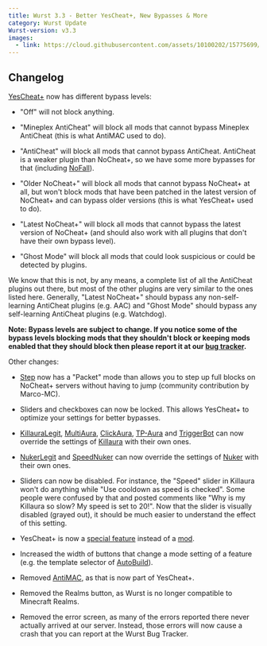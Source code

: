 ```yaml
---
title: Wurst 3.3 - Better YesCheat+, New Bypasses & More
category: Wurst Update
Wurst-version: v3.3
images:
  - link: https://cloud.githubusercontent.com/assets/10100202/15775699/ab4b4c8c-2983-11e6-874d-0d24749d66c2.jpg
---
```

## Changelog

[YesCheat+](/wiki/Special_Features/YesCheat/) now has different bypass levels:

- "Off" will not block anything.

- "Mineplex AntiCheat" will block all mods that cannot bypass Mineplex AntiCheat (this is what AntiMAC used to do).

- "AntiCheat" will block all mods that cannot bypass AntiCheat. AntiCheat is a weaker plugin than NoCheat+, so we have some more bypasses for that (including [NoFall](/wiki/Mods/NoFall/)).

- "Older NoCheat+" will block all mods that cannot bypass NoCheat+ at all, but won't block mods that have been patched in the latest version of NoCheat+ and can bypass older versions (this is what YesCheat+ used to do).

- "Latest NoCheat+" will block all mods that cannot bypass the latest version of NoCheat+ (and should also work with all plugins that don't have their own bypass level).

- "Ghost Mode" will block all mods that could look suspicious or could be detected by plugins.

We know that this is not, by any means, a complete list of all the AntiCheat plugins out there, but most of the other plugins are very similar to the ones listed here. Generally, "Latest NoCheat+" should bypass any non-self-learning AntiCheat plugins (e.g. AAC) and "Ghost Mode" should bypass any self-learning AntiCheat plugins (e.g. Watchdog).

**Note: Bypass levels are subject to change. If you notice some of the bypass levels blocking mods that they shouldn't block or keeping mods enabled that they should block then please report it at our [bug tracker](/bugs/).**

<!--read more-->

Other changes:

- [Step](/wiki/Mods/Step/) now has a "Packet" mode than allows you to step up full blocks on NoCheat+ servers without having to jump (community contribution by Marco-MC).

- Sliders and checkboxes can now be locked. This allows YesCheat+ to optimize your settings for better bypasses.

- [KillauraLegit](/wiki/Mods/KillauraLegit/), [MultiAura](/wiki/Mods/MultiAura/), [ClickAura](/wiki/Mods/ClickAura/), [TP-Aura](/wiki/Mods/TP-Aura/) and [TriggerBot](/wiki/Mods/TriggerBot/) can now override the settings of [Killaura](/wiki/Mods/Killaura/) with their own ones.

- [NukerLegit](/wiki/Mods/NukerLegit/) and [SpeedNuker](/wiki/Mods/SpeedNuker/) can now override the settings of [Nuker](/wiki/Mods/Nuker/) with their own ones.

- Sliders can now be disabled. For instance, the "Speed" slider in Killaura won't do anything while "Use cooldown as speed is checked". Some people were confused by that and posted comments like "Why is my Killaura so slow? My speed is set to 20!". Now that the slider is visually disabled (grayed out), it should be much easier to understand the effect of this setting.

- YesCheat+ is now a [special feature](/wiki/Special_Features/) instead of a [mod](/wiki/Mods/).

- Increased the width of buttons that change a mode setting of a feature (e.g. the template selector of [AutoBuild](/wiki/Mods/AutoBuild/)).

- Removed [AntiMAC](/wiki/Mods/AntiMAC/), as that is now part of YesCheat+.

- Removed the Realms button, as Wurst is no longer compatible to Minecraft Realms.

- Removed the error screen, as many of the errors reported there never actually arrived at our server. Instead, those errors will now cause a crash that you can report at the Wurst Bug Tracker.
